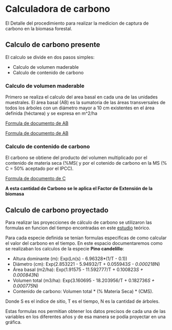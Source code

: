 # Calculadora de carbono
El 
Detalle del procedimiento para realizar la medicion de captura de carbono en la biomasa forestal. 

## Calculo de carbono presente
El calculo se divide en dos pasos simples:

* Calculo de volumen maderable
* Calculo de contenido de carbono

### Calculo de volumen maderable
Primero se realiza el calculo del area basal en cada una de las unidades muestrales.
El área basal (AB) es la sumatoria de las áreas transversales de todos los árboles con
un diámetro mayor a 10 cm existentes en el área definida (héctarea) y se expresa en m^2/ha

[Formula de documento de AB](https://github.com/durini309/carbon_calculator/blob/master/medicion_simple.pdf)

[Formula de documento de AB](https://github.com/durini309/carbon_calculator/blob/master/medicion_simple.pdf)

### Calculo de contenido de carbono
El carbono se obtiene del producto del volumen multiplicado por el contenido de materia seca
(%MS( y por el cotenido de carbono en la MS (% C = 50% aceptado por el IPCC). 

[Formula de documento de C](https://github.com/durini309/carbon_calculator/blob/master/medicion_simple.pdf)

**A esta cantidad de Carbono se le aplica el Factor de Extensión de la biomasa**

## Calculo de carbono proyectado

Para realizar las proyecciones de cálculo de carbono se utilizaron las formulas en funcion del tiempo encontradas en este [estudio](www.google.com) teórico. 

Para cada especie definida se tenían formulas especificas de como calcular el valor del carbono en el tiempo.
En este espacio documentaremos como se realizaban los calculos de la especie **Pino candelillo**:

* Altura dominante (m): Exp(Ln(s) - 6.96328*(1/T - 0.1))
* Diámetro (cm): Exp(2.853221 - 5.94932/T + 0.055943*S - 0.000218*N)
* Área basal (m2/ha): Exp(1.91575 - 11.592777/T + 0.100823*S + 0.000843*N)
* Volumen total (m3/ha): Exp(3.160695 - 18.203956/T + 0.182736*S + 0.000775*N)
* Contenido de carbono: Volumen total * (% Materia Seca) * (CMS).

Donde S es el indice de sitio, T es el tiempo, N es la cantidad de árboles.

Estas formulas nos permitian obtener los datos precisos de cada una de las variables en los diferentes
años y de esa manera se podía proyectar en una gráfica.


